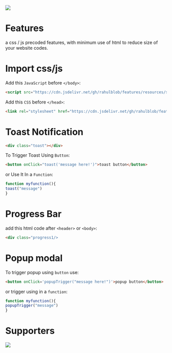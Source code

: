 <a href="https://www.buymeacoffee.com/coffeeforahul"><img src="https://img.buymeacoffee.com/button-api/?text=Buy me a coffee&emoji=&slug=coffeeforahul&button_colour=5F7FFF&font_colour=ffffff&font_family=Comic&outline_colour=000000&coffee_colour=FFDD00" /></a>
<script src="https://cdn.jsdelivr.net/gh/rahulblob/features/resources/script.v1.1.js"></script>
<link rel="stylesheet" href="https://cdn.jsdelivr.net/gh/rahulblob/features/resources/style.v1.1css"/>

# Features
a css / js precoded features, with minimum use of html to reduce size of your website codes.
# Import css/js
Add this ```JavaScript``` before ```</body>```:
```html
<script src="https://cdn.jsdelivr.net/gh/rahulblob/features/resources/script.v1.1.js"></script>
```
Add this ```CSS``` before ```</head>```:
```html
<link rel="stylesheet" href="https://cdn.jsdelivr.net/gh/rahulblob/features/resources/style.v1.1css"/>
```

# Toast Notification

```html
<div class="toast"></div>
```
To Trigger Toast Using ```Button```:
```html
<button onClick="toast('message here!')">toast button</button>
```
or Use It In a ```Function```:
```js
function myfunction(){
toast("message")
}
```

# Progress Bar
add this html code after ```<header>``` or ```<body>```:
```html
<div class="progress1/>
```
# Popup modal
To trigger popup using ```button``` use:
```html
<button onClick='popupTrigger("message here!")'>popup button</button>
```
or trigger using in a ```function```:
```js
function myfunction(){
popupTrigger("message")
}
```

# Supporters
<img src="https://img.buymeacoffee.com/button-api/?text=Total Coffees&emoji=&slug=coffeeforahul&button_colour=5F7FFF&font_colour=ffffff&font_family=Comic&outline_colour=000000&coffee_colour=FFDD00" onclick='toast("supporters")'/>
